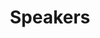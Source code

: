 ---
#######################
## To keep any param unused, just leave its value as empty. Nothing after the : for the param
#######################
########################
# Required params for each section
name: speakers # id of the section used for id'ing the section in classes
is_active: "no"
title: "Speakers"
bg_color: "#014a99" # please use hex values
has_fetched_data: "yes"
is_speaker_data: "yes"
#################################
css_classes_fetched_row: "my-5 row row-cols-sm-1 row-cols-md-3"
css_classes_fetched_col: "my-3 text-center"
# Container and grid classes
css_classes_container: "container pt-5 pb-5"
css_classes_row: "row"
# Classes for grid columns
css_classes_col_one: "col-sm-12"
#################################
# CSS classes for the params above
css_classes_title: "fw-bold display-3 text-white"
---